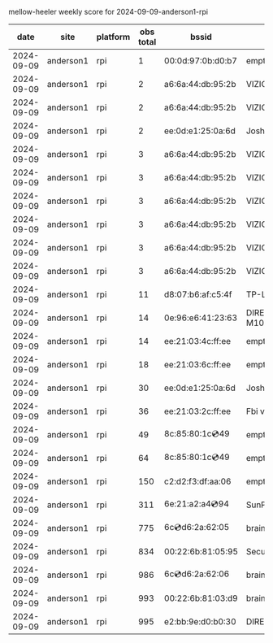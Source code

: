 mellow-heeler weekly score for 2024-09-09-anderson1-rpi

|date|site|platform|obs total|bssid|ssid|lat|lng|
|--|--|--|--|--|--|--|--|
|2024-09-09|anderson1|rpi|1|00:0d:97:0b:d0:b7|empty_ssid|40.41746|-122.24048|
|2024-09-09|anderson1|rpi|2|a6:6a:44:db:95:2b|VIZIOCastAudio8662|40.41746|-122.24048|
|2024-09-09|anderson1|rpi|2|a6:6a:44:db:95:2b|VIZIOCastAudio4181|40.41746|-122.24048|
|2024-09-09|anderson1|rpi|2|ee:0d:e1:25:0a:6d|JoshLily|40.41746|-122.24048|
|2024-09-09|anderson1|rpi|3|a6:6a:44:db:95:2b|VIZIOCastAudio6460|40.41746|-122.24048|
|2024-09-09|anderson1|rpi|3|a6:6a:44:db:95:2b|VIZIOCastAudio1797|40.41746|-122.24048|
|2024-09-09|anderson1|rpi|3|a6:6a:44:db:95:2b|VIZIOCastAudio6001|40.41746|-122.24048|
|2024-09-09|anderson1|rpi|3|a6:6a:44:db:95:2b|VIZIOCastAudio9821|40.41746|-122.24048|
|2024-09-09|anderson1|rpi|3|a6:6a:44:db:95:2b|VIZIOCastAudio5252|40.41746|-122.24048|
|2024-09-09|anderson1|rpi|3|a6:6a:44:db:95:2b|VIZIOCastAudio1803|40.41746|-122.24048|
|2024-09-09|anderson1|rpi|11|d8:07:b6:af:c5:4f|TP-Link_C54F|40.41746|-122.24048|
|2024-09-09|anderson1|rpi|14|0e:96:e6:41:23:63|DIRECT-63-HP M102 LaserJet|40.41746|-122.24048|
|2024-09-09|anderson1|rpi|14|ee:21:03:4c:ff:ee|empty_ssid|40.41746|-122.24048|
|2024-09-09|anderson1|rpi|18|ee:21:03:6c:ff:ee|empty_ssid|40.41746|-122.24048|
|2024-09-09|anderson1|rpi|30|ee:0d:e1:25:0a:6d|JoshLily|40.41746|-122.24048|
|2024-09-09|anderson1|rpi|36|ee:21:03:2c:ff:ee|Fbi van 13|40.41746|-122.24048|
|2024-09-09|anderson1|rpi|49|8c:85:80:1c:cd:49|empty_ssid|40.41746|-122.24048|
|2024-09-09|anderson1|rpi|64|8c:85:80:1c:cd:49|empty_ssid|40.41746|-122.24048|
|2024-09-09|anderson1|rpi|150|c2:d2:f3:df:aa:06|empty_ssid|40.41746|-122.24048|
|2024-09-09|anderson1|rpi|311|6e:21:a2:a4:cd:94|SunPower21450|40.41746|-122.24048|
|2024-09-09|anderson1|rpi|775|6c:cd:d6:2a:62:05|braingang2_5GEXT|40.41746|-122.24048|
|2024-09-09|anderson1|rpi|834|00:22:6b:81:05:95|SecurityCameras|40.41746|-122.24048|
|2024-09-09|anderson1|rpi|986|6c:cd:d6:2a:62:06|braingang2_2GEXT|40.41746|-122.24048|
|2024-09-09|anderson1|rpi|993|00:22:6b:81:03:d9|braingang2|40.41746|-122.24048|
|2024-09-09|anderson1|rpi|995|e2:bb:9e:d0:b0:30|DIRECT-9ED03030|40.41746|-122.24048|
